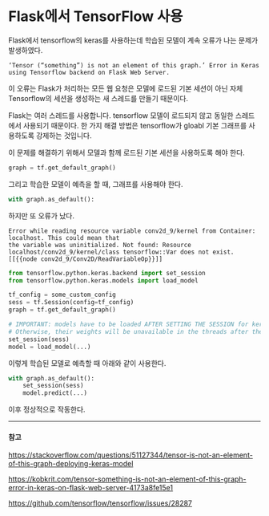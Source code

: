 # Flask에서 TensorFlow 사용

Flask에서 tensorflow의 keras를 사용하는데 학습된 모델이 계속 오류가 나는 문제가 발생하였다.

```
‘Tensor (“something”) is not an element of this graph.’ Error in Keras using Tensorflow backend on Flask Web Server.
```

이 오류는 Flask가 처리하는 모든 웹 요청은 모델에 로드된 기본 세션이 아닌 자체 Tensorflow의 세션을 생성하는 새 스레드를 만들기 때문이다.

Flask는 여러 스레드를 사용합니다. tensorflow 모델이 로드되지 않고 동일한 스레드에서 사용되기 때문이다.
한 가지 해결 방법은 tensorflow가 gloabl 기본 그래프를 사용하도록 강제하는 것입니다.

이 문제를 해결하기 위해서 모델과 함께 로드된 기본 세션을 사용하도록 해야 한다.

```python
graph = tf.get_default_graph()
```

그리고 학습한 모델이 예측을 할 때, 그래프를 사용해야 한다.

```python
with graph.as_default():
```

하지만 또 오류가 났다.

```
Error while reading resource variable conv2d_9/kernel from Container: localhost. This could mean that
the variable was uninitialized. Not found: Resource localhost/conv2d_9/kernel/class tensorflow::Var does not exist.
[[{{node conv2d_9/Conv2D/ReadVariableOp}}]]
```

```python
from tensorflow.python.keras.backend import set_session
from tensorflow.python.keras.models import load_model

tf_config = some_custom_config
sess = tf.Session(config=tf_config)
graph = tf.get_default_graph()

# IMPORTANT: models have to be loaded AFTER SETTING THE SESSION for keras! 
# Otherwise, their weights will be unavailable in the threads after the session there has been set
set_session(sess)
model = load_model(...)
```

이렇게 학습된 모델로 예측할 때 아래와 같이 사용한다.

```python
with graph.as_default():
    set_session(sess)
    model.predict(...)
```

이후 정상적으로 작동한다.

---
#### 참고

https://stackoverflow.com/questions/51127344/tensor-is-not-an-element-of-this-graph-deploying-keras-model

https://kobkrit.com/tensor-something-is-not-an-element-of-this-graph-error-in-keras-on-flask-web-server-4173a8fe15e1

https://github.com/tensorflow/tensorflow/issues/28287